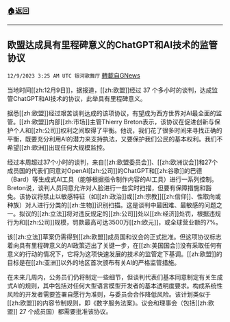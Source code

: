 ###  [:house:返回](README.md)
---


## 欧盟达成具有里程碑意义的ChatGPT和AI技术的监管协议
`12/9/2023 3:25 AM UTC 银河歌舞厅` [轉載自GNews](https://gnews.org/articles/2088799)

当地时间[[zh:12月9日]]，据报道，[[zh:欧盟]]经过 37 个多小时的谈判，达成监管ChatGPT和AI技术的协议，此举具有里程碑意义。

据悉[[zh:欧盟]]经过艰苦谈判达成的该项协议，有望成为西方世界对AI最全面的监管。[[zh:欧盟]]内部[[zh:市场]]主管Thierry Breton表示，该协议在促进创新与保护个人和[[zh:公司]]权利之间取得了平衡。他说，我们花了很多时间来寻找正确的平衡，既要充分利用AI的潜力来支持执法，又要保护我们公民的基本权利。我们不希望[[zh:欧洲]]出现任何大规模监控。

经过本周超过37个小时的谈判，来自[[zh:欧盟委员会]]、[[zh:欧洲议会]]和27个成员国的代表们同意对OpenAI[[zh:公司]]的ChatGPT和[[zh:谷歌]]的巴德（Bard）等生成式AI工具（能够根据指令制作内容的AI工具）进行一系列控制。Breton说，谈判人员同意允许对人脸进行一些实时扫描，但要有保障措施和豁免。该协议将禁止以敏感特征（如[[zh:政治]]或[[zh:宗教]][[zh:信仰]]、性取向或种族）对人进行分类的[[zh:生物]]识别扫描。这是谈判中最困难、最敏感的问题之一。拟议的[[zh:立法]]将对违反规定的[[zh:公司]]处以[[zh:经济]]处罚，根据违规行为和[[zh:公司]]规模，罚款最高可达3500万[[zh:欧元]]，或全球营业额的7%。

该[[zh:立法]]草案仍需得到[[zh:欧盟]]成员国和议会的正式批准。但这项协议标志着向具有里程碑意义的AI政策迈出了关键一步，在[[zh:美国国会]]没有采取任何有意义的行动的情况下，它将为这项快速发展的技术的监管定下基调。[[zh:欧盟]]的目标是在[[zh:亚洲]]以外的地区首次颁布有关AI的严格监管措施。

在未来几周内，公务员们仍将制定一些细节，但谈判代表们基本同意制定有关生成式AI的规则，其中包括对任何大型语言模型开发者的基本透明度要求。构成系统性风险的开发者需要签署自愿行为准则，与委员会合作降低风险。该计划类似于[[zh:欧盟]]的内容节制规则，即《数字服务法案》。议会和理事会（包括[[zh:欧盟]] 27 个成员国）都需要批准该协议。
